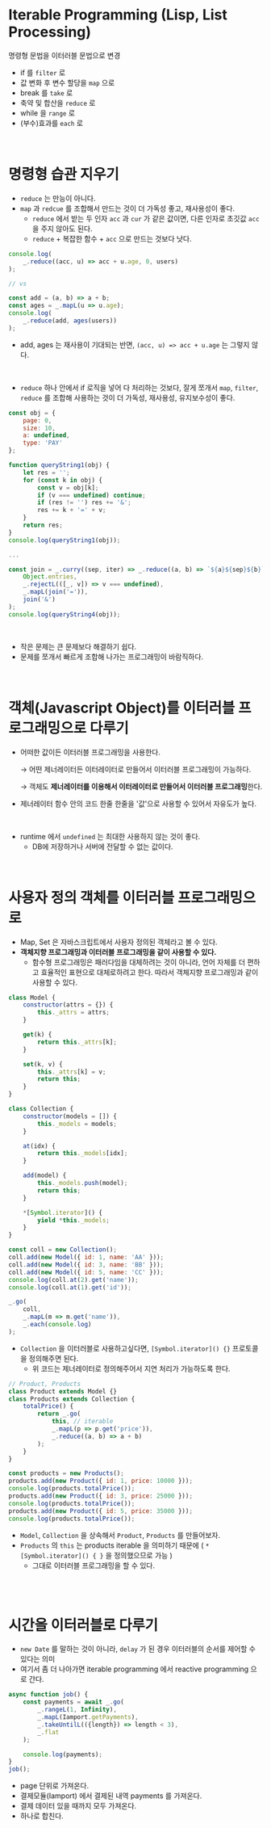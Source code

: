 # Iterable Programming (Lisp, List Processing)

명령형 문법을 이터러블 문법으로 변경

- if 를 `filter` 로
- 값 변화 후 변수 할당을 `map` 으로
- break 를 `take` 로
- 축약 및 합산을 `reduce` 로
- while 을 `range` 로
- (부수)효과를 `each` 로

<br />

# 명령형 습관 지우기

- `reduce` 는 만능이 아니다.
- `map` 과 `redcue` 를 조합해서 만드는 것이 더 가독성 좋고, 재사용성이 좋다.
  - `reduce` 에서 받는 두 인자  `acc` 과 `cur` 가 같은 값이면,  다른 인자로 초깃값 `acc` 을 주지 않아도 된다.
  - `reduce` + 복잡한 함수 + `acc` 으로 만드는 것보다 낫다.

```javascript
console.log(
    _.reduce((acc, u) => acc + u.age, 0, users)
);

// vs

const add = (a, b) => a + b;
const ages = _.mapL(u => u.age);
console.log(
    _.reduce(add, ages(users))
);
```

- add, ages 는 재사용이 기대되는 반면, `(acc, u) => acc + u.age` 는 그렇지 않다.

<br />

- `reduce` 하나 안에서 if 로직을 넣어 다 처리하는 것보다, 잘게 쪼개서 `map`, `filter`, `reduce` 를 조합해 사용하는 것이 더 가독성, 재사용성, 유지보수성이 좋다.



```javascript
const obj = {
    page: 0,
    size: 10,
    a: undefined,
    type: 'PAY'
};

function queryString1(obj) {
    let res = '';
    for (const k in obj) {
        const v = obj[k];
        if (v === undefined) continue;
        if (res != '') res += '&';
        res += k + '=' + v;
    }
    return res;
}
console.log(queryString1(obj));

...

const join = _.curry((sep, iter) => _.reduce((a, b) => `${a}${sep}${b}`, iter));const queryString4 = _.pipe(
    Object.entries,
    _.rejectL(([_, v]) => v === undefined),
    _.mapL(join('=')),
    join('&')
);
console.log(queryString4(obj));
```

<br />

- 작은 문제는 큰 문제보다 해결하기 쉽다.
- 문제를 쪼개서 빠르게 조합해 나가는 프로그래밍이 바람직하다.

<br />

# 객체(Javascript Object)를 이터러블 프로그래밍으로 다루기

- 어떠한 값이든 이터러블 프로그래밍을 사용한다.

  → 어떤 제너레이터든 이터레이터로 만들어서 이터러블 프로그래밍이 가능하다.

  → 객체도 **제너레이터를 이용해서 이터레이터로 만들어서 이터러블 프로그래밍**한다.

- 제너레이터 함수 안의 코드 한줄 한줄을 '값'으로 사용할 수 있어서 자유도가 높다.

<br />

- runtime 에서 `undefined` 는 최대한 사용하지 않는 것이 좋다.
  - DB에 저장하거나 서버에 전달할 수 없는 값이다.

<br />

# 사용자 정의 객체를 이터러블 프로그래밍으로

- Map, Set 은 자바스크립트에서 사용자 정의된 객체라고 볼 수 있다.
- **객체지향 프로그래밍과 이터러블 프로그래밍을 같이 사용할 수 있다.**
  - 함수형 프로그래밍은 패러다임을 대체하려는 것이 아니라, 언어 자체를 더 편하고 효율적인 표현으로 대체로하려고 한다. 따라서 객체지향 프로그래밍과 같이 사용할 수 있다.

```javascript
class Model {
    constructor(attrs = {}) {
        this._attrs = attrs;
    }

    get(k) {
        return this._attrs[k];
    }

    set(k, v) {
        this._attrs[k] = v;
        return this;
    }
}

class Collection {
    constructor(models = []) {
        this._models = models;
    }

    at(idx) {
        return this._models[idx];
    }

    add(model) {
        this._models.push(model);
        return this;
    }

    *[Symbol.iterator]() {
        yield *this._models;
    }
}

const coll = new Collection();
coll.add(new Model({ id: 1, name: 'AA' }));
coll.add(new Model({ id: 3, name: 'BB' }));
coll.add(new Model({ id: 5, name: 'CC' }));
console.log(coll.at(2).get('name'));
console.log(coll.at(1).get('id'));

_.go(
    coll,
    _.mapL(m => m.get('name')),
    _.each(console.log)
);
```

- `Collection` 을 이터러블로 사용하고싶다면, `[Symbol.iterator]() {}` 프로토콜을 정의해주면 된다.
  - 위 코드는 제너레이터로 정의해주어서 지연 처리가 가능하도록 한다.

```javascript
// Product, Products
class Product extends Model {}
class Products extends Collection {
    totalPrice() {
        return _.go(
            this, // iterable
            _.mapL(p => p.get('price')),
            _.reduce((a, b) => a + b)
        );
    }
}

const products = new Products();
products.add(new Product({ id: 1, price: 10000 }));
console.log(products.totalPrice());
products.add(new Product({ id: 3, price: 25000 }));
console.log(products.totalPrice());
products.add(new Product({ id: 5, price: 35000 }));
console.log(products.totalPrice());
```

- `Model`, `Collection` 을 상속해서 `Product`, `Products` 를 만들어보자.
- `Products` 의 `this` 는 products iterable 을 의미하기 때문에 ( `*[Symbol.iterator]() { }` 을 정의했으므로 가능 )
  - 그대로 이터러블 프로그래밍을 할 수 있다.

<br />

<br />

# 시간을 이터러블로 다루기

- `new Date` 를 말하는 것이 아니라, `delay` 가 된 경우 이터러블의 순서를 제어할 수 있다는 의미
- 여기서 좀 더 나아가면 iterable programming 에서 reactive programming 으로 간다.



```javascript
async function job() {
    const payments = await _.go(
        _.rangeL(1, Infinity),
        _.mapL(Iamport.getPayments),
        _.takeUntilL(({length}) => length < 3),
        _.flat
    );

    console.log(payments);
}
job();
```

- page 단위로 가져온다.
- 결제모듈(Iamport) 에서 결제된 내역 payments 를 가져온다.
- 결제 데이터 있을 때까지 모두 가져온다.
- 하나로 합친다.

